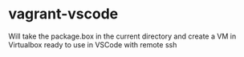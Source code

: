 # vagrant-vscode
Will take the package.box in the current directory and create a VM in Virtualbox ready to use in VSCode with remote ssh
